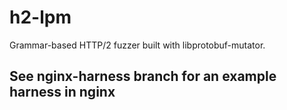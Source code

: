 # h2-lpm
Grammar-based HTTP/2 fuzzer built with libprotobuf-mutator.

## See nginx-harness branch for an example harness in nginx
